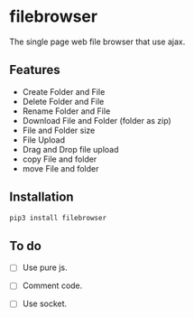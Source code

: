 # filebrowser

The single page web file browser that use ajax.


## Features

* Create Folder and File
* Delete Folder and File
* Rename Folder and File
* Download File and Folder (folder as zip)
* File and Folder size
* File Upload
* Drag and Drop file upload
* copy File and folder
* move File and folder

## Installation

```sh
pip3 install filebrowser
```


## To do
- [ ] Use pure js.
- [ ] Comment code.
- [ ] Use socket.


